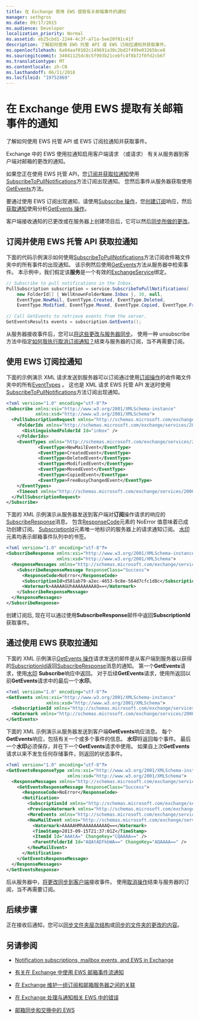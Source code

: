 ```yaml
---
title: 在 Exchange 使用 EWS 提取有关邮箱事件的通知
manager: sethgros
ms.date: 09/17/2015
ms.audience: Developer
localization_priority: Normal
ms.assetid: eb25cbd1-2244-4c3f-a71a-5ee20f81c41f
description: 了解如何使用 EWS 托管 API 或 EWS 订阅拉通知并获取事件。
ms.openlocfilehash: 6a04aaf0102c149691a30c2bd2f499e03265bce8
ms.sourcegitcommit: 34041125dc8c5f993b21cebfc4f8b72f0fd2cb6f
ms.translationtype: MT
ms.contentlocale: zh-CN
ms.lasthandoff: 06/11/2018
ms.locfileid: "19752869"
---
```

# <a name="pull-notifications-about-mailbox-events-by-using-ews-in-exchange"></a>在 Exchange 使用 EWS 提取有关邮箱事件的通知

了解如何使用 EWS 托管 API 或 EWS 订阅拉通知并获取事件。
  
Exchange 中的 EWS 使用拉通知启用客户端请求 （或请求） 有关从服务器到客户端对邮箱的更改的通知。
  
如果您正在使用 EWS 托管 API，您[订阅并获取拉通知](how-to-pull-notifications-about-mailbox-events-by-using-ews-in-exchange.md#bk_cepullewsma)使用[SubscribeToPullNotifications](http://msdn.microsoft.com/en-us/library/microsoft.exchange.webservices.data.exchangeservice.subscribetopullnotifications%28v=exchg.80%29.aspx)方法订阅出现通知。 您然后事件从服务器获取使用[GetEvents](http://msdn.microsoft.com/en-us/library/microsoft.exchange.webservices.data.pullsubscription.getevents%28v=exchg.80%29.aspx)方法。 
  
要通过使用 EWS 订阅出现通知，请使用[Subscribe 操作](http://msdn.microsoft.com/library/f17c3d08-c79e-41f1-ba31-6e41e7aafd87%28Office.15%29.aspx)，您[创建订阅](how-to-pull-notifications-about-mailbox-events-by-using-ews-in-exchange.md#bk_cepullews)响应，然后[获取通知](how-to-pull-notifications-about-mailbox-events-by-using-ews-in-exchange.md#bk_getpull)使用分析[GetEvents 操作](http://msdn.microsoft.com/library/f268efe5-9a1a-41a2-b6a6-51fcde7720a1%28Office.15%29.aspx)。
  
客户端接收通知的已更改或在服务器上创建项目后，它可以然后[同步所做的更改](how-to-pull-notifications-about-mailbox-events-by-using-ews-in-exchange.md#bk_nextsteps)。
  
## <a name="subscribe-to-and-get-pull-notifications-by-using-the-ews-managed-api"></a>订阅并使用 EWS 托管 API 获取拉通知
<a name="bk_cepullewsma"> </a>

下面的代码示例演示如何使用[SubscribeToPullNotifications](http://msdn.microsoft.com/en-us/library/microsoft.exchange.webservices.data.exchangeservice.subscribetopullnotifications%28v=exchg.80%29.aspx)方法订阅收件箱文件夹中的所有事件的出现通知。 该示例然后使用[GetEvents](http://msdn.microsoft.com/en-us/library/microsoft.exchange.webservices.data.pullsubscription.getevents%28v=exchg.80%29.aspx)方法从服务器中检索事件。 本示例中，我们假定该**服务**是一个有效的[ExchangeService](http://msdn.microsoft.com/en-us/library/microsoft.exchange.webservices.data.exchangeservice%28v=exchg.80%29.aspx)绑定。 
  
```cs
// Subscribe to pull notifications in the Inbox.
PullSubscription subscription = service.SubscribeToPullNotifications( 
    new FolderId[] { WellKnownFolderName.Inbox }, 30, null, 
    EventType.NewMail, EventType.Created, EventType.Deleted,
    EventType.Modified, EventType.Moved, EventType.Copied, EventType.FreeBusyChanged); 
 
// Call GetEvents to retrieve events from the server. 
GetEventsResults events = subscription.GetEvents(); 
```

从服务器接收事件后，您可以[将这些更改与服务器同步](how-to-pull-notifications-about-mailbox-events-by-using-ews-in-exchange.md#bk_nextsteps)。 使用一种 unsubscribe 方法中指定[如何我执行取消订阅通知？](notification-subscriptions-mailbox-events-and-ews-in-exchange.md#bk_notifunsubscribe)结束与服务器的订阅，当不再需要订阅。 
  
## <a name="subscribe-to-pull-notifications-by-using-ews"></a>使用 EWS 订阅拉通知
<a name="bk_cepullews"> </a>

下面的示例演示 XML 请求发送到服务器可以订阅通过使用[订阅操作](http://msdn.microsoft.com/library/f17c3d08-c79e-41f1-ba31-6e41e7aafd87%28Office.15%29.aspx)的收件箱文件夹中的所有[EventTypes](http://msdn.microsoft.com/library/29ded9e5-f191-4aa3-bc3e-500de2fc8818%28Office.15%29.aspx) 。 这也是 XML 请求 EWS 托管 API 发送时使用[SubscribeToPullNotifications](http://msdn.microsoft.com/en-us/library/microsoft.exchange.webservices.data.exchangeservice.subscribetopullnotifications%28v=exchg.80%29.aspx)方法订阅出现通知。 
  
```XML
<?xml version="1.0" encoding="utf-8"?>
<Subscribe xmlns:xsi="http://www.w3.org/2001/XMLSchema-instance" 
           xmlns:xsd="http://www.w3.org/2001/XMLSchema">
  <PullSubscriptionRequest xmlns="http://schemas.microsoft.com/exchange/services/2006/messages">
    <FolderIds xmlns="http://schemas.microsoft.com/exchange/services/2006/types">
      <DistinguishedFolderId Id="inbox" />
    </FolderIds>
    <EventTypes xmlns="http://schemas.microsoft.com/exchange/services/2006/types">
            <EventType>NewMailEvent</EventType>
            <EventType>CreatedEvent</EventType>
            <EventType>DeletedEvent</EventType>
            <EventType>ModifiedEvent</EventType>
            <EventType>MovedEvent</EventType>
            <EventType>CopiedEvent</EventType>
            <EventType>FreeBusyChangedEvent</EventType>
    </EventTypes>
    <Timeout xmlns="http://schemas.microsoft.com/exchange/services/2006/types">30</Timeout>
  </PullSubscriptionRequest>
</Subscribe>
```

下面的 XML 示例演示从服务器发送到客户端对**订阅**操作请求的响应的[SubscribeResponse](http://msdn.microsoft.com/library/fd87e9b7-c231-44fa-9f5b-19ae96cda5cc%28Office.15%29.aspx)消息。 包含[ResponseCode](http://msdn.microsoft.com/library/4b84d670-74c9-4d6d-84e7-f0a9f76f0d93%28Office.15%29.aspx)元素的 NoError 值意味着已成功创建订阅。 [SubscriptionId](http://msdn.microsoft.com/library/77c0abab-69e8-428e-8c20-22258e4ef71b%28Office.15%29.aspx)元素唯一地标识的服务器上的请求通知订阅。 [水印](http://msdn.microsoft.com/library/e1545046-94f9-4ac7-af1c-ea81dfb6822c%28Office.15%29.aspx)元素均表示邮箱事件队列中的书签。 
  
```XML
<?xml version="1.0" encoding="utf-8"?>
<SubscribeResponse xmlns:xsi="http://www.w3.org/2001/XMLSchema-instance" 
                   xmlns:xsd="http://www.w3.org/2001/XMLSchema">
  <ResponseMessages xmlns="http://schemas.microsoft.com/exchange/services/2006/messages">
    <SubscribeResponseMessage ResponseClass="Success">
      <ResponseCode>NoError</ResponseCode>
      <SubscriptionId>d581ab79-a2ec-4653-9c8e-564d7cfc1d8c</SubscriptionId>
      <Watermark>AAAAAGUhAAAAAAAAAQ==</Watermark>
    </SubscribeResponseMessage>
  </ResponseMessages>
</SubscribeResponse>
```

创建订阅后, 现在可以通过使用**SubscribeResponse**邮件中返回**SubscriptionId**获取事件。 
  
## <a name="get-pull-notifications-by-using-ews"></a>通过使用 EWS 获取拉通知
<a name="bk_getpull"> </a>

下面的 XML 示例演示[GetEvents 操作](http://msdn.microsoft.com/library/f268efe5-9a1a-41a2-b6a6-51fcde7720a1%28Office.15%29.aspx)请求发送的邮件是从客户端到服务器以获得的[SubscriptionId](http://msdn.microsoft.com/library/77c0abab-69e8-428e-8c20-22258e4ef71b%28Office.15%29.aspx)返回[SubscribeResponse](http://msdn.microsoft.com/library/fd87e9b7-c231-44fa-9f5b-19ae96cda5cc%28Office.15%29.aspx)消息的通知。 第一个**GetEvents**请求，使用[水印](http://msdn.microsoft.com/library/e1545046-94f9-4ac7-af1c-ea81dfb6822c%28Office.15%29.aspx) **Subscribe**响应中返回。 对于后续**GetEvents**请求，使用所返回以前**GetEvents**请求中的最后一个**水印**。 
  
```XML
<?xml version="1.0" encoding="utf-8"?>
<GetEvents xmlns:xsi="http://www.w3.org/2001/XMLSchema-instance" 
               xmlns:xsd="http://www.w3.org/2001/XMLSchema">
  <SubscriptionId xmlns="http://schemas.microsoft.com/exchange/services/2006/messages">d581ab79-a2ec-4653-9c8e-564d7cfc1d8c</SubscriptionId>
  <Watermark xmlns="http://schemas.microsoft.com/exchange/services/2006/messages">AAAAAGUhAAAAAAAAAQ==</Watermark>
</GetEvents>
```

下面的 XML 示例演示从服务器发送到客户端**GetEvents**响应消息。 每个**GetEvents**响应，包括有关一个或多个事件的信息。 **水印**将返回每个事件。 最后一个**水印**必须保存，并在下一个**GetEvents**请求中使用。 如果自上次**GetEvents**请求以来不发生任何存储事件，则返回的状态事件。 
  
```XML
<?xml version="1.0" encoding="utf-8"?>
<GetEventsResponseType xmlns:xsi="http://www.w3.org/2001/XMLSchema-instance" 
                       xmlns:xsd="http://www.w3.org/2001/XMLSchema">
  <ResponseMessages xmlns="http://schemas.microsoft.com/exchange/services/2006/messages">
    <GetEventsResponseMessage ResponseClass="Success">
      <ResponseCode>NoError</ResponseCode>
      <Notification>
        <SubscriptionId xmlns="http://schemas.microsoft.com/exchange/services/2006/types">d581ab79-a2ec-4653-9c8e-564d7cfc1d8c</SubscriptionId>
        <PreviousWatermark xmlns="http://schemas.microsoft.com/exchange/services/2006/types">AAAAAGUhAAAAAAAAAQ==</PreviousWatermark>
        <MoreEvents xmlns="http://schemas.microsoft.com/exchange/services/2006/types">false</MoreEvents>
        <NewMailEvent xmlns="http://schemas.microsoft.com/exchange/services/2006/types">
          <Watermark>AAAAAHMhAAAAAAAAAQ==</Watermark>
          <TimeStamp>2013-09-15T21:37:01Z</TimeStamp>
          <ItemId Id="AAAtA=" ChangeKey="CQAAAA==" />
          <ParentFolderId Id="AQAtAEFkbWA==" ChangeKey="AQAAAA==" />
        </NewMailEvent>
      </Notification>
    </GetEventsResponseMessage>
  </ResponseMessages>
</GetEventsResponse>
```

后从服务器中，[将更改同步到客户端](how-to-pull-notifications-about-mailbox-events-by-using-ews-in-exchange.md#bk_nextsteps)接收事件。 使用[取消操作](http://msdn.microsoft.com/library/994a9d2b-1501-4804-90f0-12bd914496ec%28Office.15%29.aspx)结束与服务器的订阅，当不再需要订阅。 
  
## <a name="next-steps"></a>后续步骤
<a name="bk_nextsteps"> </a>

正在接收后通知，您可以[同步文件夹层次结构](how-to-synchronize-folders-by-using-ews-in-exchange.md)或[同步的文件夹的更改的内容](how-to-synchronize-items-by-using-ews-in-exchange.md)。
  
## <a name="see-also"></a>另请参阅


- [Notification subscriptions, mailbox events, and EWS in Exchange](notification-subscriptions-mailbox-events-and-ews-in-exchange.md)
    
- [有关在 Exchange 中使用 EWS 邮箱事件流通知](how-to-stream-notifications-about-mailbox-events-by-using-ews-in-exchange.md)
    
- [在 Exchange 维护一组订阅和邮箱服务器之间的关联](how-to-maintain-affinity-between-group-of-subscriptions-and-mailbox-server.md)
    
- [在 Exchange 处理与通知相关 EWS 中的错误](handling-notification-related-errors-in-ews-in-exchange.md)
    
- [邮箱同步和交换中的 EWS](mailbox-synchronization-and-ews-in-exchange.md)
    

